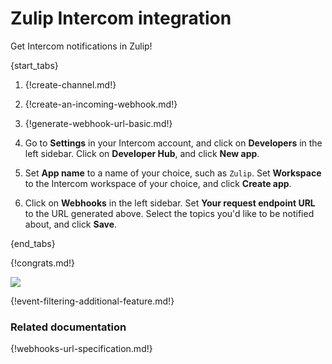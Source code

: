 # Zulip Intercom integration

Get Intercom notifications in Zulip!

{start_tabs}

1. {!create-channel.md!}

1. {!create-an-incoming-webhook.md!}

1. {!generate-webhook-url-basic.md!}

1. Go to **Settings** in your Intercom account, and click on
   **Developers** in the left sidebar. Click on **Developer Hub**,
   and click **New app**.

1. Set **App name** to a name of your choice, such as `Zulip`. Set
   **Workspace** to the Intercom workspace of your choice, and click
   **Create app**.

1. Click on **Webhooks** in the left sidebar. Set **Your request
   endpoint URL** to the URL generated above. Select the topics you'd
   like to be notified about, and click **Save**.

{end_tabs}

{!congrats.md!}

![](/static/images/integrations/intercom/001.png)

{!event-filtering-additional-feature.md!}

### Related documentation

{!webhooks-url-specification.md!}
